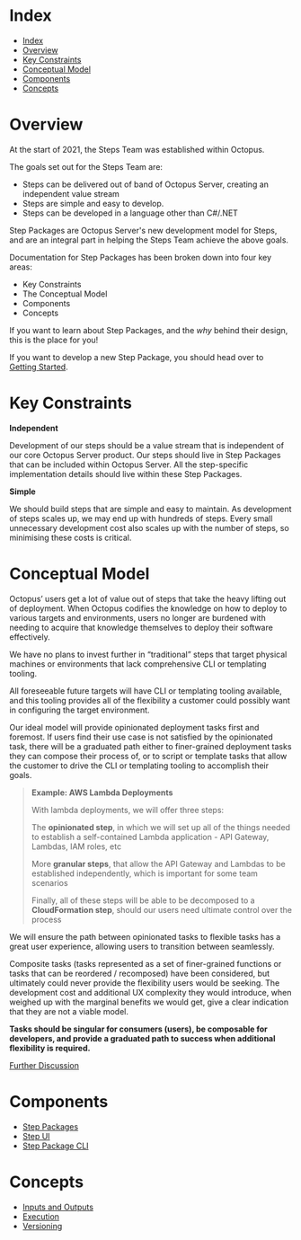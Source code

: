 # Index

- [Index](#index)
- [Overview](#overview)
- [Key Constraints](#key-constraints)
- [Conceptual Model](#conceptual-model)
- [Components](#components)
- [Concepts](#concepts)

# Overview

At the start of 2021, the Steps Team was established within Octopus.

The goals set out for the Steps Team are:

- Steps can be delivered out of band of Octopus Server, creating an independent value stream
- Steps are simple and easy to develop.
- Steps can be developed in a language other than C#/.NET

Step Packages are Octopus Server's new development model for Steps, and are an integral part in helping the Steps Team achieve the above goals.

Documentation for Step Packages has been broken down into four key areas:

- Key Constraints
- The Conceptual Model
- Components
- Concepts

If you want to learn about Step Packages, and the _why_ behind their design, this is the place for you!

If you want to develop a new Step Package, you should head over to [Getting Started](https://github.com/OctopusDeploy/Architecture/blob/master/Steps/GettingStarted.md).

# Key Constraints

**Independent**

Development of our steps should be a value stream that is independent of our core Octopus Server product. Our steps should live in Step Packages that can be included within Octopus Server. All the step-specific implementation details should live within these Step Packages.

**Simple**

We should build steps that are simple and easy to maintain. As development of steps scales up, we may end up with hundreds of steps. Every small unnecessary development cost also scales up with the number of steps, so minimising these costs is critical.

# Conceptual Model

Octopus’ users get a lot of value out of steps that take the heavy lifting out of deployment. When Octopus codifies the knowledge on how to deploy to various targets and environments, users no longer are burdened with needing to acquire that knowledge themselves to deploy their software effectively.

We have no plans to invest further in “traditional” steps that target physical machines or environments that lack comprehensive CLI or templating tooling.

All foreseeable future targets will have CLI or templating tooling available, and this tooling provides all of the flexibility a customer could possibly want in configuring the target environment.

Our ideal model will provide opinionated deployment tasks first and foremost. If users find their use case is not satisfied by the opinionated task, there will be a graduated path either to finer-grained deployment tasks they can compose their process of, or to script or template tasks that allow the customer to drive the CLI or templating tooling to accomplish their goals.

> **Example: AWS Lambda Deployments**
>
> With lambda deployments, we will offer three steps:
>
> The **opinionated step**, in which we will set up all of the things needed to establish a self-contained Lambda application - API Gateway, Lambdas, IAM roles, etc
>
> More **granular steps**, that allow the API Gateway and Lambdas to be established independently, which is important for some team scenarios
>
> Finally, all of these steps will be able to be decomposed to a **CloudFormation step**, should our users need ultimate control over the process

We will ensure the path between opinionated tasks to flexible tasks has a great user experience, allowing users to transition between seamlessly.

Composite tasks (tasks represented as a set of finer-grained functions or tasks that can be reordered / recomposed) have been considered, but ultimately could never provide the flexibility users would be seeking. The development cost and additional UX complexity they would introduce, when weighed up with the marginal benefits we would get, give a clear indication that they are not a viable model.

**Tasks should be singular for consumers (users), be composable for developers, and provide a graduated path to success when additional flexibility is required.**

[Further Discussion](https://docs.google.com/document/d/1fvB1FWEO9QBLqzAys6DmDryB4PlRYC5T0Pp2XbU8Vm8)

# Components

- [Step Packages](https://github.com/OctopusDeploy/Architecture/blob/master/Steps/Components/StepPackages.md)
- [Step UI](https://github.com/OctopusDeploy/Architecture/blob/master/Steps/Components/StepUI.md)
- [Step Package CLI](https://github.com/OctopusDeploy/Architecture/blob/master/Steps/Components/StepPackageCLI.md)

# Concepts

- [Inputs and Outputs](https://github.com/OctopusDeploy/Architecture/blob/master/Steps/Concepts/InputsAndOutputs.md)
- [Execution](https://github.com/OctopusDeploy/Architecture/blob/master/Steps/Concepts/Execution.md)
- [Versioning](https://github.com/OctopusDeploy/Architecture/blob/master/Steps/Concepts/Versioning.md)
